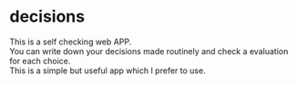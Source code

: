 # decisions  
This is a self checking web APP.  
You can write down your decisions made routinely and check a evaluation for each choice.  
This is a simple but useful app which I prefer to use.
